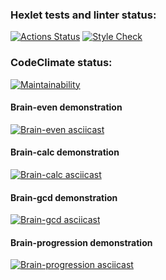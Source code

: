 ### Hexlet tests and linter status:
[![Actions Status](https://github.com/RiaRiver/frontend-project-lvl1/workflows/hexlet-check/badge.svg)](https://github.com/RiaRiver/frontend-project-lvl1/actions)
[![Style Check](https://github.com/RiaRiver/frontend-project-lvl1/actions/workflows/style-check.yml/badge.svg)](https://github.com/RiaRiver/frontend-project-lvl1/actions/workflows/style-check.yml)

### CodeClimate status:
[![Maintainability](https://api.codeclimate.com/v1/badges/3b1767f2b4d6f9679d89/maintainability)](https://codeclimate.com/github/RiaRiver/frontend-project-lvl1/maintainability)

#### Brain-even demonstration
[![Brain-even asciicast](https://asciinema.org/a/5JdBjgsvIIWPxw2ZZ0iR1Xbw2.svg)](https://asciinema.org/a/5JdBjgsvIIWPxw2ZZ0iR1Xbw2)

#### Brain-calc demonstration
[![Brain-calc asciicast](https://asciinema.org/a/JyC9ipEtOJ6m0nRG2ANsDWcH2.svg)](https://asciinema.org/a/JyC9ipEtOJ6m0nRG2ANsDWcH2)

#### Brain-gcd demonstration
[![Brain-gcd asciicast](https://asciinema.org/a/F5QnMo0RSzS2g7kwIHdK8PD3R.svg)](https://asciinema.org/a/F5QnMo0RSzS2g7kwIHdK8PD3R)

#### Brain-progression demonstration
[![Brain-progression asciicast](https://asciinema.org/a/kQnFWcT1sKIW91Gp6XKsU63TO.svg)](https://asciinema.org/a/kQnFWcT1sKIW91Gp6XKsU63TO)

